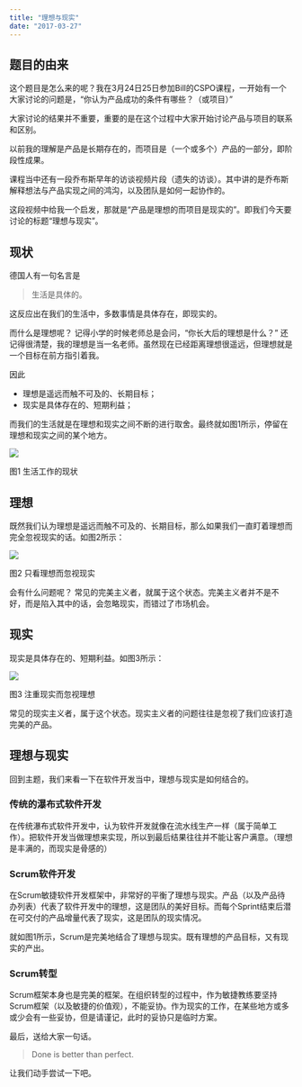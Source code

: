```yaml
---
title: "理想与现实"
date: "2017-03-27"
---
```


## 题目的由来

这个题目是怎么来的呢？我在3月24日25日参加Bill的CSPO课程，一开始有一个大家讨论的问题是，“你认为产品成功的条件有哪些？（或项目）”

大家讨论的结果并不重要，重要的是在这个过程中大家开始讨论产品与项目的联系和区别。

以前我的理解是产品是长期存在的，而项目是（一个或多个）产品的一部分，即阶段性成果。

课程当中还有一段乔布斯早年的访谈视频片段（遗失的访谈）。其中讲的是乔布斯解释想法与产品实现之间的鸿沟，以及团队是如何一起协作的。

这段视频中给我一个启发，那就是“产品是理想的而项目是现实的”。即我们今天要讨论的标题“理想与现实”。

## 现状

德国人有一句名言是

> 生活是具体的。

这反应出在我们的生活中，多数事情是具体存在，即现实的。

而什么是理想呢？ 记得小学的时候老师总是会问，“你长大后的理想是什么？” 还记得很清楚，我的理想是当一名老师。虽然现在已经距离理想很遥远，但理想就是一个目标在前方指引着我。

因此

- 理想是遥远而触不可及的、长期目标；
- 现实是具体存在的、短期利益；

而我们的生活就是在理想和现实之间不断的进行取舍。最终就如图1所示，停留在理想和现实之间的某个地方。

![](http://upload-images.jianshu.io/upload_images/1622292-1ec7a9147f31791f.png?imageMogr2/auto-orient/strip%7CimageView2/2/w/1240)

图1 生活工作的现状

## 理想

既然我们认为理想是遥远而触不可及的、长期目标，那么如果我们一直盯着理想而完全忽视现实的话。如图2所示：

![](http://upload-images.jianshu.io/upload_images/1622292-fc00334cc9b3edf0.png?imageMogr2/auto-orient/strip%7CimageView2/2/w/1240)

图2 只看理想而忽视现实

会有什么问题呢？ 常见的完美主义者，就属于这个状态。完美主义者并不是不好，而是陷入其中的话，会忽略现实，而错过了市场机会。

## 现实

现实是具体存在的、短期利益。如图3所示：

![](http://upload-images.jianshu.io/upload_images/1622292-25dd11418afb78b9.png?imageMogr2/auto-orient/strip%7CimageView2/2/w/1240)

图3 注重现实而忽视理想

常见的现实主义者，属于这个状态。现实主义者的问题往往是忽视了我们应该打造完美的产品。

## 理想与现实

回到主题，我们来看一下在软件开发当中，理想与现实是如何结合的。

### 传统的瀑布式软件开发

在传统瀑布式软件开发中，认为软件开发就像在流水线生产一样（属于简单工作）。把软件开发当做理想来实现，所以到最后结果往往并不能让客户满意。（理想是丰满的，而现实是骨感的）

### Scrum软件开发

在Scrum敏捷软件开发框架中，非常好的平衡了理想与现实。产品（以及产品待办列表）代表了软件开发中的理想，这是团队的美好目标。而每个Sprint结束后潜在可交付的产品增量代表了现实，这是团队的现实情况。

就如图1所示，Scrum是完美地结合了理想与现实。既有理想的产品目标，又有现实的产出。

### Scrum转型

Scrum框架本身也是完美的框架。在组织转型的过程中，作为敏捷教练要坚持Scrum框架（以及敏捷的价值观），不能妥协。作为现实的工作，在某些地方或多或少会有一些妥协，但是请谨记，此时的妥协只是临时方案。

最后，送给大家一句话。

> Done is better than perfect.

让我们动手尝试一下吧。
